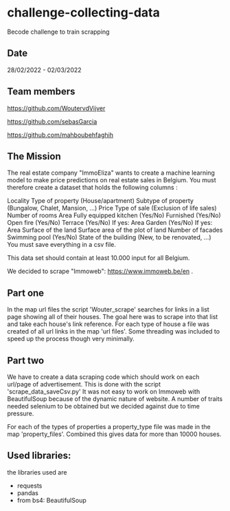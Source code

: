 # challenge-collecting-data
Becode challenge to train scrapping

## Date
28/02/2022 - 02/03/2022

## Team members
https://github.com/WoutervdVijver

https://github.com/sebasGarcia

https://github.com/mahboubehfaghih

## The Mission
The real estate company "ImmoEliza" wants to create a machine learning model to make price predictions on real estate sales in Belgium. You must therefore create a dataset that holds the following columns :

Locality Type of property (House/apartment) Subtype of property (Bungalow, Chalet, Mansion, ...) Price Type of sale (Exclusion of life sales) Number of rooms Area Fully equipped kitchen (Yes/No) Furnished (Yes/No) Open fire (Yes/No) Terrace (Yes/No) If yes: Area Garden (Yes/No) If yes: Area Surface of the land Surface area of the plot of land Number of facades Swimming pool (Yes/No) State of the building (New, to be renovated, ...) You must save everything in a csv file.

This data set should contain at least 10.000 input for all Belgium.

We decided to scrape "Immoweb": https://www.immoweb.be/en .


## Part one
In the map url files the script 'Wouter_scrape' searches for links in a list page showing all of their houses. The goal here was to scrape into that list and take each house's link reference. For each type of house a file was created of all url links in the map 'url files'. Some threading was included to speed up the process though very minimally.
 
## Part two
We have to create a data scraping code which should work on each url/page of advertisement. This is done with the script 'scrape_data_saveCsv.py'
It was not easy to work on Immoweb with BeautifulSoup because of the dynamic nature of website. A  number of traits needed selenium to be obtained but we decided against due to time pressure.

For each of the types of properties a property_type file was made in the map 'property_files'. Combined this gives data for more than 10000 houses.



## Used libraries:
the libraries used are

- requests
- pandas
- from bs4: BeautifulSoup
